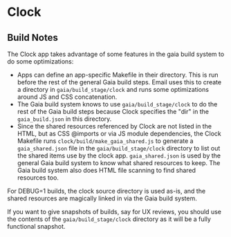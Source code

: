 # Clock

## Build Notes ##

The Clock app takes advantage of some features in the gaia build system to do
some optimizations:

* Apps can define an app-specific Makefile in their directory. This is run
  before the rest of the general Gaia build steps. Email uses this to create
  a directory in `gaia/build_stage/clock` and runs some optimizations around
  JS and CSS concatenation.
* The Gaia build system knows to use `gaia/build_stage/clock` to do the rest of
  the Gaia build steps because Clock specifies the "dir" in the
  `gaia_build.json` in this directory.
* Since the shared resources referenced by Clock are not listed in the HTML,
  but as CSS @imports or via JS module dependencies, the Clock Makefile
  runs `clock/build/make_gaia_shared.js` to generate a `gaia_shared.json` file
  in the `gaia/build_stage/clock` directory to list out the shared items use by
  the clock app. `gaia_shared.json` is used by the general Gaia build system to
  know what shared resources to keep. The Gaia build system also does HTML file
  scanning to find shared resources too.

For DEBUG=1 builds, the clock source directory is used as-is, and the shared
resources are magically linked in via the Gaia build system.

If you want to give snapshots of builds, say for UX reviews, you should use
the contents of the `gaia/build_stage/clock` directory as it will be a fully
functional snapshot.
